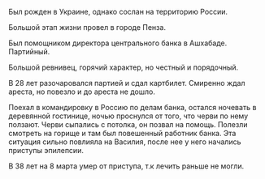Был рожден в Украине, однако сослан на территорию России. 

Большой этап жизни провел в городе Пенза.

Был помощником директора центрального банка в Ашхабаде. Партийный.  

Большой ревнивец, горячий характер, но честный и порядочный.

В 28 лет разочаровался партией и сдал картбилет.
Смиренно ждал ареста, но повезло и до ареста не дошло. 

Поехал в командировку в Россию по делам банка, остался ночевать в деревянной гостинице, ночью проснулся от того, что черви по нему ползают. Черви сыпались с потолка, он позвал на помощь. Полезли смотреть на горище и там был повешенный работник банка. 
Эта ситуация сильно повлияла на Василия, после нее у него начались приступы эпилепсии.

В 38 лет на 8 марта умер от приступа, т.к лечить раньше не могли.